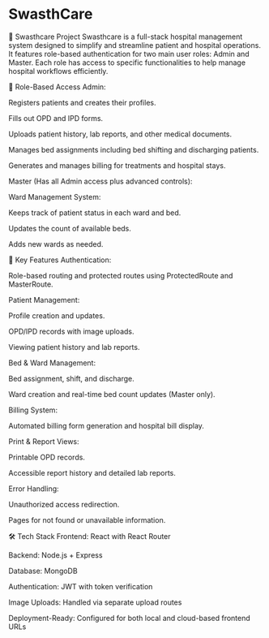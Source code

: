 # SwasthCare
🏥 Swasthcare Project
Swasthcare is a full-stack hospital management system designed to simplify and streamline patient and hospital operations. It features role-based authentication for two main user roles: Admin and Master. Each role has access to specific functionalities to help manage hospital workflows efficiently.

🔐 Role-Based Access
Admin:

Registers patients and creates their profiles.

Fills out OPD and IPD forms.

Uploads patient history, lab reports, and other medical documents.

Manages bed assignments including bed shifting and discharging patients.

Generates and manages billing for treatments and hospital stays.

Master (Has all Admin access plus advanced controls):

Ward Management System:

Keeps track of patient status in each ward and bed.

Updates the count of available beds.

Adds new wards as needed.

🔧 Key Features
Authentication:

Role-based routing and protected routes using ProtectedRoute and MasterRoute.

Patient Management:

Profile creation and updates.

OPD/IPD records with image uploads.

Viewing patient history and lab reports.

Bed & Ward Management:

Bed assignment, shift, and discharge.

Ward creation and real-time bed count updates (Master only).

Billing System:

Automated billing form generation and hospital bill display.

Print & Report Views:

Printable OPD records.

Accessible report history and detailed lab reports.

Error Handling:

Unauthorized access redirection.

Pages for not found or unavailable information.

🛠️ Tech Stack
Frontend: React with React Router

Backend: Node.js + Express

Database: MongoDB

Authentication: JWT with token verification

Image Uploads: Handled via separate upload routes

Deployment-Ready: Configured for both local and cloud-based frontend URLs

